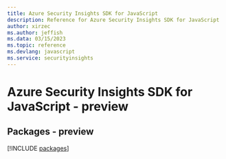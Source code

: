```yaml
---
title: Azure Security Insights SDK for JavaScript
description: Reference for Azure Security Insights SDK for JavaScript
author: xirzec
ms.author: jeffish
ms.data: 03/15/2023
ms.topic: reference
ms.devlang: javascript
ms.service: securityinsights
---
```

# Azure Security Insights SDK for JavaScript - preview
## Packages - preview
[!INCLUDE [packages](security-insights-index.md)]